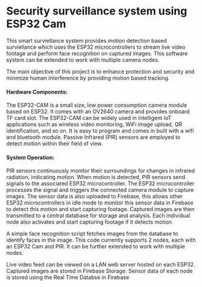 <h1>Security surveillance system using ESP32 Cam</h1>

This smart surviellance system provides motion detection based surviellance which uses the ESP32 microcontrollers to stream live video footage and perform face recognition on captured images. This software system can be extended to work with multiple camera nodes. 

The main objective of this project is to enhance protection and security and minimize human interference by providing motion based tracking.

<h4>Hardware Components:</h4>
The ESP32-CAM is a small size, low power consumption camera module based on ESP32. It comes with an OV2640 camera and provides onboard TF card slot. The ESP32-CAM can be widely used in intelligent IoT applications such as wireless video monitoring, WiFi image upload, QR identification, and so on. It is easy to program and comes in built with a wifi and bluetooth module.
Passive Infrared (PIR) sensors are employed to detect motion within their field of view.

<h4>System Operation:</h4>
PIR sensors continuously monitor their surroundings for changes in infrared radiation, indicating motion.
When motion is detected, PIR sensors send signals to the associated ESP32 microcontroller.
The ESP32 microcontroller processes the signal and triggers the connected camera module to capture images. The sensor data is also uploaded to Firebase, this allows other ESP32 microcontrollers in idle mode to monitor this sensor data in Firebase to detect this motion and start capturing footage.
Captured images are then transmitted to a central database for storage and analysis. 
Each individual node also activates and start capturing footage if it detects motion.

A simple face recognition script fetches images from the database to identify faces in the image.
This code currently supports 2 nodes, each with an ESP32 Cam and PIR. It can be further extended to work with multiple nodes. 

Live video feed can be viewed on a LAN web server hosted on each ESP32. Captured images are stored in Firebase Storage. Sensor data of each node is stored using the Real Time Databse in Firebase
